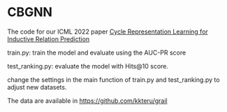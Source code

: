 # CBGNN

The code for our ICML 2022 paper [Cycle Representation Learning for Inductive Relation Prediction](https://arxiv.org/pdf/2110.02510.pdf)



train.py: train the model and evaluate using the AUC-PR score

test_ranking.py: evaluate the model with Hits@10 score.



change the settings in the main function of train.py and test_ranking.py to adjust new datasets.

The data are available in https://github.com/kkteru/grail 